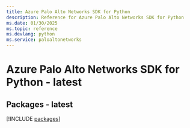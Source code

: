 ```yaml
---
title: Azure Palo Alto Networks SDK for Python
description: Reference for Azure Palo Alto Networks SDK for Python
ms.date: 01/30/2025
ms.topic: reference
ms.devlang: python
ms.service: paloaltonetworks
---
```

# Azure Palo Alto Networks SDK for Python - latest
## Packages - latest
[!INCLUDE [packages](palo-alto-networks-index.md)]